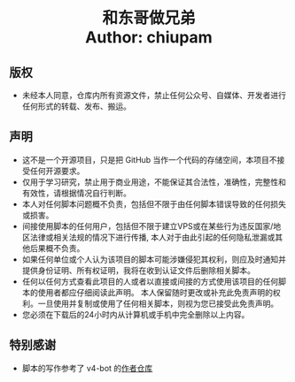 <h1 align="center">
  和东哥做兄弟
  <br>
  Author: chiupam
</h1>

## 版权
- 未经本人同意，仓库内所有资源文件，禁止任何公众号、自媒体、开发者进行任何形式的转载、发布、搬运。

## 声明
- 这不是一个开源项目，只是把 GitHub 当作一个代码的存储空间，本项目不接受任何开源要求。
- 仅用于学习研究，禁止用于商业用途，不能保证其合法性，准确性，完整性和有效性，请根据情况自行判断。
- 本人对任何脚本问题概不负责，包括但不限于由任何脚本错误导致的任何损失或损害。
- 间接使用脚本的任何用户，包括但不限于建立VPS或在某些行为违反国家/地区法律或相关法规的情况下进行传播, 本人对于由此引起的任何隐私泄漏或其他后果概不负责。
- 如果任何单位或个人认为该项目的脚本可能涉嫌侵犯其权利，则应及时通知并提供身份证明、所有权证明，我将在收到认证文件后删除相关脚本。
- 任何以任何方式查看此项目的人或者以直接或间接的方式使用该项目的任何脚本的使用者都应仔细阅读此声明。 本人保留随时更改或补充此免责声明的权利。一旦使用并复制或使用了任何相关脚本，则视为您已接受此免责声明。
- 您必须在下载后的24小时内从计算机或手机中完全删除以上内容。

## 特别感谢
- 脚本的写作参考了 v4-bot 的[作者仓库](https://github.com/SuMaiKaDe/jddockerbot/tree/master)
